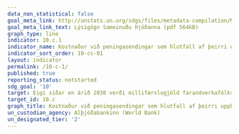 ```yaml
---
data_non_statistical: false
goal_meta_link: http://unstats.un.org/sdgs/files/metadata-compilation/Metadata-Goal-10.pdf
goal_meta_link_text: Lýsigögn Sameinuðu Þjóðanna (pdf 564kB)
graph_type: line
indicator: 10.c.1
indicator_name: Kostnaður við peningasendingar sem hlutfall af þeirri upphæð sem send er.
indicator_sort_order: 10-cc-01
layout: indicator
permalink: /10-c-1/
published: true
reporting_status: notstarted
sdg_goal: '10'
target: Eigi síðar en árið 2030 verði millifærslugjöld farandverkafólks komin niður fyrir 3% og loku fyrir það skotið að peningasendingar hafi í för með sér hærri kostnað en 5%. 
target_id: 10.c
graph_title: Kostnaður við peningasendingar sem hlutfall af þeirri upphæð sem send er.
un_custodian_agency: Alþjóðabankinn (World Bank)
un_designated_tier: '2'
---
```

